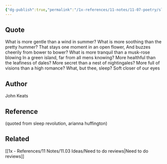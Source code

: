 ```yaml
---
{"dg-publish":true,"permalink":"/1x-references/11-notes/11-07-poetry/sleep-and-poetry-john-keats/","title":"Sleep and poetry - John Keats","created":"2024-02-14T20:18:17.953+03:00","updated":"2024-02-14T20:18:17.953+03:00"}
---
```



## Quote
What is more gentle than a wind in summer?
What is more soothing than the pretty hummer?
That stays one moment in an open flower,
And buzzes cheerily from bower to bower?
What is more tranquil than a musk-rose blowing
In a green island, far from all mens knowing?
More healthful than the leafiness of dales?
More secret than a nest of nightingales?
More full of visions than a high romance?
What, but thee, sleep? Soft closer of our eyes


## Author
John Keats

## Reference
(quoted from sleep revolution, arianna huffington)

## Related
[[1x - References/11 Notes/11.03 Ideas/Need to do reviews\|Need to do reviews]]